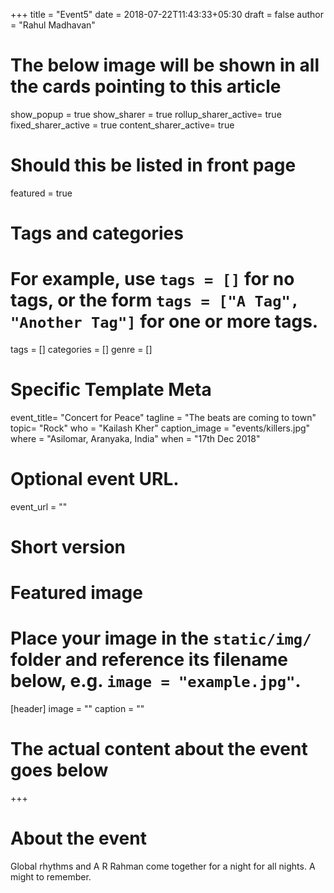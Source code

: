 +++
title = "Event5"
date = 2018-07-22T11:43:33+05:30
draft = false
author = "Rahul Madhavan"

# The below image will be shown in all the cards pointing to this article


show_popup = true
show_sharer = true
rollup_sharer_active= true
fixed_sharer_active = true
content_sharer_active= true

# Should this be listed in front page
featured = true

# Tags and categories
# For example, use `tags = []` for no tags, or the form `tags = ["A Tag", "Another Tag"]` for one or more tags.
tags = []
categories = []
genre = []
# Specific Template Meta
event_title= "Concert for Peace"
tagline = "The beats are coming to town"
topic= "Rock"
who = "Kailash Kher"
caption_image = "events/killers.jpg"
where = "Asilomar, Aranyaka, India"
when = "17th Dec 2018"

# Optional event URL.
event_url = ""

# Short version

# Featured image
# Place your image in the `static/img/` folder and reference its filename below, e.g. `image = "example.jpg"`.
[header]
        image = ""
        caption = ""
# The actual content about the event goes below
+++

# About the event

Global rhythms and A R Rahman come together for a night for all nights. A might to remember.
